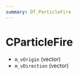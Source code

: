 ```yaml
---
summary: DT_ParticleFire
---
```


# CParticleFire


* `m_vOrigin` (vector)
* `m_vDirection` (vector)
